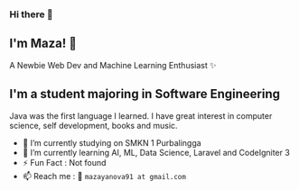 ### Hi there 👋

## I'm Maza! :wave:

A Newbie Web Dev and Machine Learning Enthusiast :sparkles:

<h2>I'm a student majoring in Software Engineering</h2>
<p> Java was the first language I learned. I have great interest in computer science, self development, books and music. </p>

- 🔭 I’m currently studying on SMKN 1 Purbalingga
- 🌱 I’m currently learning AI, ML, Data Science, Laravel and CodeIgniter 3
- ⚡️ Fun Fact : Not found
- 📫 Reach me : :email: `mazayanova91 at gmail.com`

